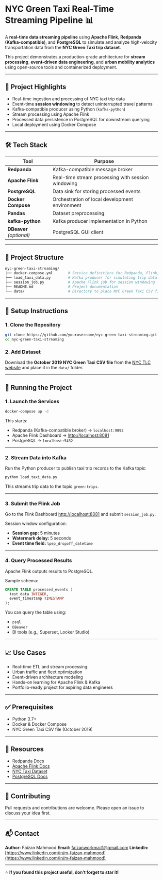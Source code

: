 # NYC Green Taxi Real-Time Streaming Pipeline 📊

A **real-time data streaming pipeline** using **Apache Flink**, **Redpanda (Kafka-compatible)**, and **PostgreSQL** to simulate and analyze high-velocity transportation data from the **NYC Green Taxi trip dataset**.

This project demonstrates a production-grade architecture for **stream processing**, **event-driven data engineering**, and **urban mobility analytics** using open-source tools and containerized deployment.

---

## 🚀 Project Highlights

- Real-time ingestion and processing of NYC taxi trip data
- Event-time **session windowing** to detect uninterrupted travel patterns
- Kafka-compatible producer using Python (`kafka-python`)
- Stream processing using Apache Flink
- Processed data persistence in PostgreSQL for downstream querying
- Local deployment using Docker Compose

---

## 🛠️ Tech Stack

| Tool          | Purpose                                                  |
|---------------|----------------------------------------------------------|
| **Redpanda**  | Kafka-compatible message broker                          |
| **Apache Flink** | Real-time stream processing with session windowing    |
| **PostgreSQL**| Data sink for storing processed events                   |
| **Docker Compose** | Orchestration of local development environment     |
| **Pandas**    | Dataset preprocessing                                    |
| **kafka-python** | Kafka producer implementation in Python              |
| **DBeaver** *(optional)* | PostgreSQL GUI client                         |

---

## 📁 Project Structure

```bash
nyc-green-taxi-streaming/
├── docker-compose.yml       # Service definitions for Redpanda, Flink, PostgreSQL
├── load_taxi_data.py        # Kafka producer for simulating trip data
├── session_job.py           # Apache Flink job for session windowing
├── README.md                # Project documentation
└── data/                    # Directory to place NYC Green Taxi CSV file
````

---

## 🔧 Setup Instructions

### 1. Clone the Repository

```bash
git clone https://github.com/yourusername/nyc-green-taxi-streaming.git
cd nyc-green-taxi-streaming
```

### 2. Add Dataset

Download the **October 2019 NYC Green Taxi CSV file** from the [NYC TLC website](https://www.nyc.gov/site/tlc/about/tlc-trip-record-data.page) and place it in the `data/` folder.

---

## 🚀 Running the Project

### 1. Launch the Services

```bash
docker-compose up -d
```

This starts:

* Redpanda (Kafka-compatible broker) → `localhost:9092`
* Apache Flink Dashboard → [http://localhost:8081](http://localhost:8081)
* PostgreSQL → `localhost:5432` 

---

### 2. Stream Data into Kafka

Run the Python producer to publish taxi trip records to the Kafka topic:

```bash
python load_taxi_data.py
```

This streams trip data to the topic `green-trips`.

---

### 3. Submit the Flink Job

Go to the Flink Dashboard [http://localhost:8081](http://localhost:8081) and submit `session_job.py`.

Session window configuration:

* **Session gap:** 5 minutes
* **Watermark delay:** 5 seconds
* **Event time field:** `lpep_dropoff_datetime`

---

### 4. Query Processed Results

Apache Flink outputs results to PostgreSQL.

Sample schema:

```sql
CREATE TABLE processed_events (
  test_data INTEGER,
  event_timestamp TIMESTAMP
);
```

You can query the table using:

* `psql`
* `DBeaver`
* BI tools (e.g., Superset, Looker Studio)

---

## 📈 Use Cases

* Real-time ETL and stream processing
* Urban traffic and fleet optimization
* Event-driven architecture modeling
* Hands-on learning for Apache Flink & Kafka
* Portfolio-ready project for aspiring data engineers

---

## ✅ Prerequisites

* Python 3.7+
* Docker & Docker Compose
* NYC Green Taxi CSV file (October 2019)

---

## 📎 Resources

* [Redpanda Docs](https://docs.redpanda.com/)
* [Apache Flink Docs](https://nightlies.apache.org/flink/)
* [NYC Taxi Dataset](https://www.nyc.gov/site/tlc/about/tlc-trip-record-data.page)
* [PostgreSQL Docs](https://www.postgresql.org/docs/)

---

## 🤝 Contributing

Pull requests and contributions are welcome. Please open an issue to discuss your idea first.

---

## 📬 Contact

**Author:** Faizan Mahmood
**Email:** [faizanworkmail1@gmail.com](mailto:your.email@example.com)
**LinkedIn:** [https://www.linkedin.com/in/m-faizan-mahmood](https://www.linkedin.com/in/m-faizan-mahmood)

---

⭐️ **If you found this project useful, don't forget to star it!**
